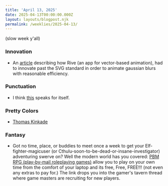 ```yaml
---
title: 'April 13, 2025'
date: 2025-04-13T00:00:00.000Z
layout: layouts/blogpost.njk
permalink: /weeklies/2025-04-13/
---
```

 (slow week y'all)

### Innovation
* An [article](https://rive.app/blog/how-rive-reinvented-feathering-for-the-vectorian-era) describing how Rive (an app for vector-based animation), had to innovate past the SVG standard in order to animate gaussian blurs with reasonable efficiency.

### Punctuation
* I think [this](https://www.tiktok.com/@elle.cordova/video/7489972127379213614?q=elle%20cordova&t=1744037758945) speaks for itself.

### Pretty Colors
* [Thomas Kinkade](https://www.bbc.com/culture/article/20250326-why-the-quaint-paintings-of-thomas-kinkade-divided-the-us)

### Fantasy

* Got no time, place, or buddies to meet once a week to get your Elf-fighter-magicuser (or Cthulu-soon-to-be-dead-or-insane-investigator) adventuring swerve on? Well the modern world has you covered: [PBM RPG (play-by-mail roleplaying games)](https://gamersplane.com/forums/10/) allow you to play on your own time from the comfort of your laptop and its free, Free, FREE!!!  (not even any extras to pay for.) The link drops you into the gamer's tavern thread where game masters are recruiting for new players.
